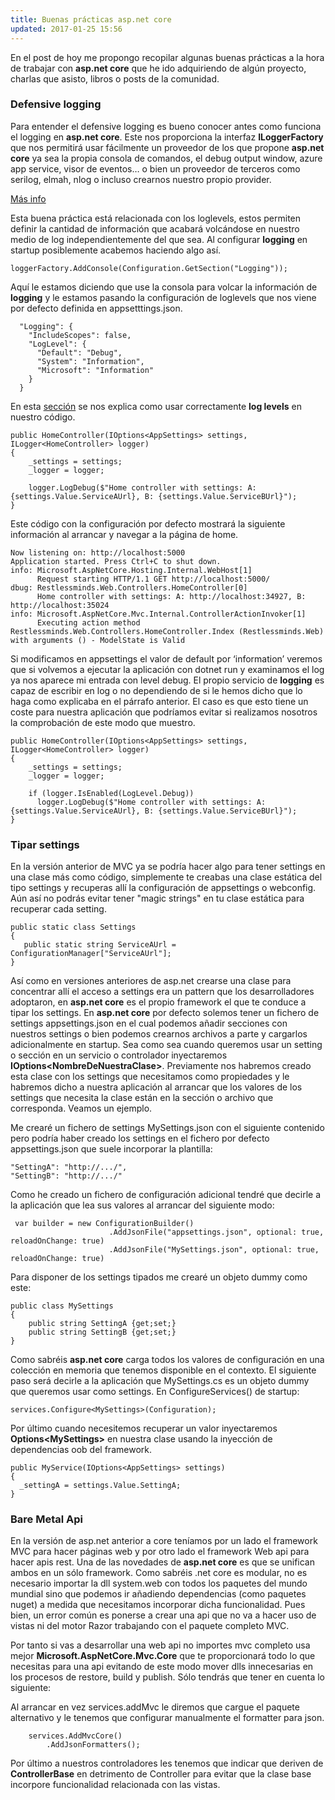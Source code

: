 ```yaml
---
title: Buenas prácticas asp.net core
updated: 2017-01-25 15:56
---
```


En el post de hoy me propongo recopilar algunas buenas prácticas a la hora de trabajar con <b>asp.net core</b> que he ido adquiriendo de algún proyecto, charlas
que asisto, libros o posts de la comunidad. 

### Defensive logging

Para entender el defensive logging es bueno conocer antes como funciona el logging en <b>asp.net core</b>. Este nos proporciona la interfaz <b>ILoggerFactory</b> que nos permitirá usar fácilmente un proveedor de los que propone <b>asp.net core</b> ya sea la propia consola de comandos, el debug output window, azure app service, visor de eventos… o bien un proveedor de terceros como serilog, elmah, nlog o incluso crearnos nuestro propio provider.  

<a href='https://docs.microsoft.com/en-us/aspnet/core/fundamentals/logging' title='Microsoft Docs - Logging'>Más info</a> 

Esta buena práctica está relacionada con los loglevels, estos permiten definir la cantidad de información que acabará volcándose en nuestro medio de log independientemente del que sea. Al configurar <b>logging</b> en startup posiblemente acabemos haciendo algo así. 

```
loggerFactory.AddConsole(Configuration.GetSection("Logging"));
```

Aquí le estamos diciendo que use la consola para volcar la información de <b>logging</b> y le estamos pasando la configuración de loglevels que nos viene por defecto definida en appsetttings.json. 

```
  "Logging": {
    "IncludeScopes": false,
    "LogLevel": {
      "Default": "Debug",
      "System": "Information",
      "Microsoft": "Information"
    }
  }
```

En esta <a href='https://docs.microsoft.com/en-us/aspnet/core/fundamentals/logging#log-level' title='Microsoft Docs Log Levels'>sección</a> se nos explica como usar correctamente <b>log levels</b> en nuestro código. 

```
public HomeController(IOptions<AppSettings> settings, ILogger<HomeController> logger)
{
    _settings = settings;
    _logger = logger;

    logger.LogDebug($"Home controller with settings: A: {settings.Value.ServiceAUrl}, B: {settings.Value.ServiceBUrl}");
}
```

Este código con la configuración por defecto mostrará la siguiente información al arrancar y navegar a la página de home. 

```
Now listening on: http://localhost:5000
Application started. Press Ctrl+C to shut down.
info: Microsoft.AspNetCore.Hosting.Internal.WebHost[1]
      Request starting HTTP/1.1 GET http://localhost:5000/
dbug: Restlessminds.Web.Controllers.HomeController[0]
      Home controller with settings: A: http://localhost:34927, B: http://localhost:35024
info: Microsoft.AspNetCore.Mvc.Internal.ControllerActionInvoker[1]
      Executing action method Restlessminds.Web.Controllers.HomeController.Index (Restlessminds.Web) with arguments () - ModelState is Valid
```

Si modificamos en appsettings el valor de default por ‘information’ veremos que si volvemos a ejecutar la aplicación con dotnet run y examinamos el log ya nos aparece mi entrada con level debug. El propio servicio de <b>logging</b> es capaz de escribir en log o no dependiendo de si le hemos dicho que lo haga como explicaba en el párrafo anterior. El caso es que esto tiene un coste para nuestra aplicación que podríamos evitar si realizamos nosotros la comprobación de este modo que muestro. 

```
public HomeController(IOptions<AppSettings> settings, ILogger<HomeController> logger)
{
    _settings = settings;
    _logger = logger;
    
    if (logger.IsEnabled(LogLevel.Debug))
      logger.LogDebug($"Home controller with settings: A: {settings.Value.ServiceAUrl}, B: {settings.Value.ServiceBUrl}");
}
```

### Tipar settings

En la versión anterior de MVC ya se podría hacer algo para tener settings en una clase más como código, simplemente te creabas una clase estática del tipo settings y recuperas allí la configuración de appsettings o webconfig.
Aún así no podrás evitar tener "magic strings" en tu clase estática para recuperar cada setting. 

```
public static class Settings
{
   public static string ServiceAUrl = ConfigurationManager["ServiceAUrl"];
}
```

Así como en versiones anteriores de asp.net crearse una clase para concentrar allí el acceso a settings era un pattern que los desarrolladores adoptaron, en <b>asp.net core</b> es el propio framework el que te conduce a tipar los settings. 
En <b>asp.net core</b> por defecto solemos tener un fichero de settings appsettings.json en el cual podemos añadir secciones con nuestros settings o bien podemos crearnos archivos a parte y cargarlos adicionalmente en startup. 
Sea como sea cuando queremos usar un setting o sección en un servicio o controlador inyectaremos <b>IOptions&lt;NombreDeNuestraClase&gt;</b>. Previamente nos habremos creado esta clase con los settings que necesitamos como propiedades y le habremos dicho a nuestra aplicación al arrancar que los valores de los settings que necesita la clase están en la sección o archivo que corresponda. Veamos un ejemplo. 

Me crearé un fichero de settings MySettings.json con el siguiente contenido pero podría haber creado los settings en el fichero por defecto appsettings.json que suele incorporar la plantilla: 
```
"SettingA": "http://.../",
"SettingB": "http://.../"
```

Como he creado un fichero de configuración adicional tendré que decirle a la aplicación que lea sus valores al arrancar del siguiente modo:
```
 var builder = new ConfigurationBuilder()
                      .AddJsonFile("appsettings.json", optional: true, reloadOnChange: true) 
                      .AddJsonFile("MySettings.json", optional: true, reloadOnChange: true) 
```

Para disponer de los settings tipados me crearé un objeto dummy como este:
```
public class MySettings
{
    public string SettingA {get;set;}
    public string SettingB {get;set;}
}
```

Como sabréis <b>asp.net core</b> carga todos los valores de configuración en una colección en memoria que tenemos disponible en el contexto. El siguiente paso será decirle a la aplicación que MySettings.cs es un objeto dummy que queremos usar como settings.
En ConfigureServices() de startup:

```
services.Configure<MySettings>(Configuration);
```

Por último cuando necesitemos recuperar un valor inyectaremos <b>Options&lt;MySettings&gt;</b> en nuestra clase usando la inyección de dependencias oob del framework. 
```
public MyService(IOptions<AppSettings> settings)
{
  _settingA = settings.Value.SettingA;
}
```

### Bare Metal Api 
En la versión de asp.net anterior a core teníamos por un lado el framework MVC para hacer páginas web y por otro lado el framework Web api para hacer apis rest. Una de las novedades de <b>asp.net core</b> es que se unifican ambos en un sólo framework. 
Como sabréis .net core es modular, no es necesario importar la dll system.web con todos los paquetes del mundo mundial sino que podemos ir añadiendo dependencias (como paquetes nuget) a medida que necesitamos incorporar dicha funcionalidad. 
Pues bien, un error común es ponerse a crear una api que no va a hacer uso de vistas ni del motor Razor trabajando con el paquete completo MVC. 

Por tanto si vas a desarrollar una web api no importes mvc completo usa mejor <b>Microsoft.AspNetCore.Mvc.Core</b> que te proporcionará todo lo que necesitas para una api evitando de este modo mover dlls innecesarias en los procesos de restore, build y publish. Sólo tendrás que tener en cuenta lo siguiente: 

Al arrancar en vez services.addMvc le diremos que cargue el paquete alternativo y le tenemos que configurar manualmente el formatter para json. 
```
    services.AddMvcCore()
        .AddJsonFormatters();
```

Por último a nuestros controladores les tenemos que indicar que deriven de <b>ControllerBase</b> en detrimento de Controller para evitar que la clase base incorpore funcionalidad relacionada con las vistas.

